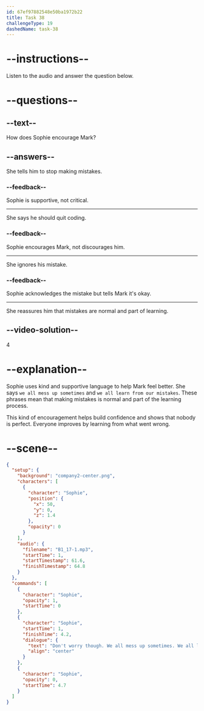 ```yaml
---
id: 67ef97882548e50ba1972b22
title: Task 38
challengeType: 19
dashedName: task-38
---
```


<!-- (audio) Sophie: Don't worry though. We all mess up sometimes. We all learn from our mistakes. -->

# --instructions--

Listen to the audio and answer the question below.

# --questions--

## --text--

How does Sophie encourage Mark?

## --answers--

She tells him to stop making mistakes.

### --feedback--

Sophie is supportive, not critical.

---

She says he should quit coding.

### --feedback--

Sophie encourages Mark, not discourages him.

---

She ignores his mistake.

### --feedback--

Sophie acknowledges the mistake but tells Mark it's okay.

---

She reassures him that mistakes are normal and part of learning.

## --video-solution--

4

# --explanation--

Sophie uses kind and supportive language to help Mark feel better. She says `we all mess up sometimes` and `we all learn from our mistakes`. These phrases mean that making mistakes is normal and part of the learning process.

This kind of encouragement helps build confidence and shows that nobody is perfect. Everyone improves by learning from what went wrong.

# --scene--

```json
{
  "setup": {
    "background": "company2-center.png",
    "characters": [
      {
        "character": "Sophie",
        "position": {
          "x": 50,
          "y": 0,
          "z": 1.4
        },
        "opacity": 0
      }
    ],
    "audio": {
      "filename": "B1_17-1.mp3",
      "startTime": 1,
      "startTimestamp": 61.6,
      "finishTimestamp": 64.8
    }
  },
  "commands": [
    {
      "character": "Sophie",
      "opacity": 1,
      "startTime": 0
    },
    {
      "character": "Sophie",
      "startTime": 1,
      "finishTime": 4.2,
      "dialogue": {
        "text": "Don't worry though. We all mess up sometimes. We all learn from our mistakes.",
        "align": "center"
      }
    },
    {
      "character": "Sophie",
      "opacity": 0,
      "startTime": 4.7
    }
  ]
}
```
